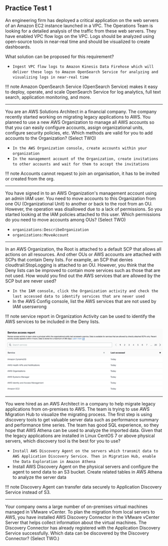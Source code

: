 ## Practice Test 1

An engineering firm has deployed a critical application on the web servers of an Amazon EC2 instance launched in a VPC. The Operations Team is looking for a detailed analysis of the traffic from these web servers. They have enabled VPC flow logs on the VPC. Logs should be analyzed using open-source tools in near-real time and should be visualized to create dashboards.

What solution can be proposed for this requirement?

- `Ingest VPC flow logs to Amazon Kinesis Data Firehose which will deliver these logs to Amazon OpenSearch Service for analyzing and visualizing logs in near-real time`

!!! note
    Amazon OpenSearch Service (OpenSearch Service) makes it easy to deploy, operate, and scale OpenSearch Service for log analytics, full text search, application monitoring, and more.

___

You are an AWS Solutions Architect in a financial company. The company recently started working on migrating legacy applications to AWS. You planned to use a new AWS Organization to manage all AWS accounts so that you can easily configure accounts, assign organizational units, configure security policies, etc. Which methods are valid for you to add accounts to the Organization? (Select TWO)

- `In the AWS Organization console, create accounts within your organization`
- `In the management account of the Organization, create invitations to other accounts and wait for them to accept the invitations`

!!! note
    Accounts cannot request to join an organisation, it has to be invited or created from the org.

___

You have signed in to an AWS Organization's management account using an admin IAM user. You need to move accounts to this Organization from one OU (Organizational Unit) to another or back to the root from an OU. However, the operation was disallowed due to a lack of permissions. So you started looking at the IAM policies attached to this user. Which permissions do you need to move accounts among OUs? (Select TWO)

- `organizations:DescribeOrganization`
- `organizations:MoveAccount`

___

In an AWS Organization, the Root is attached to a default SCP that allows all actions on all resources. And other OUs or AWS accounts are attached with SCPs that contain Deny lists. For example, an SCP that denies cloudtrail:StopLogging is attached to an OU. However, you think that the Deny lists can be improved to contain more services such as those that are not used. How would you find out the AWS services that are allowed by the SCP but are never used?

- `In the IAM console, click the Organization activity and check the last accessed data to identify services that are never used`
- In the AWS Config console, list the AWS services that are not used by IAM userswrong

!!! note
    service report in Organization Activity can be used to identify the AWS services to be included in the Deny lists.

![orgreport](../../../../assets/images/orgreport.png "orgreport.png")

___

You were hired as an AWS Architect in a company to help migrate legacy applications from on-premises to AWS. The team is trying to use AWS Migration Hub to visualize the migrating process. The first step is using discovery tools to get valuable server data such as performance summary and performance time series. The team has good SQL experience, so they hope that AWS Athena can be used to analyze the imported data. Given that the legacy applications are installed in Linux CentOS 7 or above physical servers, which discovery tool is the best for you to use?

- `Install AWS Discovery Agent on the servers which transmit data to AWS Application Discovery Service. Then in Migration Hub, enable the Data Exploration in Amazon Athena`
- Install AWS Discovery Agent on the physical servers and configure the agent to send data to an S3 bucket. Create related tables in AWS Athena to analyze the server data

!!! note
    Discovery Agent can transfer data securely to Application Discovery Service instead of S3.

___

Your company owns a large number of on-premises virtual machines managed in VMware vCenter. To plan the migration from local servers to AWS, you have installed AWS Discovery Connector in the VMware vCenter Server that helps collect information about the virtual machines. The Discovery Connector has already registered with the Application Discovery Service successfully. Which data can be discovered by the Discovery Connector? (Select TWO.)

